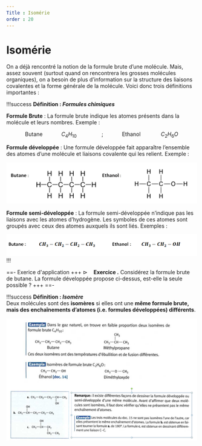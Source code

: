 ```yaml
---
Title : Isomérie
order : 20
---
```


# Isomérie

On a déjà rencontré la notion de la formule brute d’une molécule. Mais,
assez souvent (surtout quand on rencontrera les grosses molécules
organiques), on a besoin de plus d’information sur la structure des
liaisons covalentes et la forme générale de la molécule. Voici donc
trois définitions importantes :

!!!success **Définition : *Formules chimiques***

**Formule Brute** : La formule brute indique les atomes présents dans la
molécule et leurs nombres. Exemple :

$$\text{Butane} \quad \quad\quad C_4H_{10} \quad \quad \quad \quad ;     \quad \quad \quad \text{Ethanol   }\quad \quad \quad C_2H_6O$$

**Formule développée** : Une formule développée fait apparaître l’ensemble des
atomes d’une molécule et liaisons covalente qui les relient. Exemple :

![Formule développée](../img/2/develop.png)

**Formule semi-développée** : La formule semi-développée n’indique pas
les liaisons avec les atomes d’hydrogène. Les symboles de ces atomes
sont groupés avec ceux des atomes auxquels ils sont liés. Exemples :

![Formule développée](../img/2/semidev.png)
!!!

==- Exerice d'application
+++
$\triangleright \quad$**Exercice .** Considérez la formule brute de
butane. La formule développée propose ci-dessus, est-elle la seule
possible ?
+++
==- 

!!!success **Définition : *Isomère***  
Deux molécules sont des **isomères** si elles ont une **même formule
brute, mais des enchaînements d’atomes (i.e. formules développées)
différents**.

![Formule développée](../img/2/isomeres.png)

